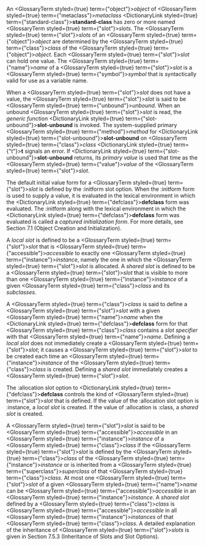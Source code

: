  



An <GlossaryTerm styled={true} term={"object"}><i>object</i></GlossaryTerm> of <GlossaryTerm styled={true} term={"metaclass"}><i>metaclass</i></GlossaryTerm> <DictionaryLink styled={true} term={"standard-class"}><b>standard-class</b></DictionaryLink> has zero or more named <GlossaryTerm styled={true} term={"slot"}><i>slots</i></GlossaryTerm>. The <GlossaryTerm styled={true} term={"slot"}><i>slots</i></GlossaryTerm> of an <GlossaryTerm styled={true} term={"object"}><i>object</i></GlossaryTerm> are determined by the <GlossaryTerm styled={true} term={"class"}><i>class</i></GlossaryTerm> of the <GlossaryTerm styled={true} term={"object"}><i>object</i></GlossaryTerm>. Each <GlossaryTerm styled={true} term={"slot"}><i>slot</i></GlossaryTerm> can hold one value. The <GlossaryTerm styled={true} term={"name"}><i>name</i></GlossaryTerm> of a <GlossaryTerm styled={true} term={"slot"}><i>slot</i></GlossaryTerm> is a <GlossaryTerm styled={true} term={"symbol"}><i>symbol</i></GlossaryTerm> that is syntactically valid for use as a variable name. 



When a <GlossaryTerm styled={true} term={"slot"}><i>slot</i></GlossaryTerm> does not have a value, the <GlossaryTerm styled={true} term={"slot"}><i>slot</i></GlossaryTerm> is said to be <GlossaryTerm styled={true} term={"unbound"}><i>unbound</i></GlossaryTerm>. When an unbound <GlossaryTerm styled={true} term={"slot"}><i>slot</i></GlossaryTerm> is read, the *generic function* <DictionaryLink styled={true} term={"slot-unbound"}><b>slot-unbound</b></DictionaryLink> is invoked. The system-supplied primary <GlossaryTerm styled={true} term={"method"}><i>method</i></GlossaryTerm> for <DictionaryLink styled={true} term={"slot-unbound"}><b>slot-unbound</b></DictionaryLink> on <GlossaryTerm styled={true} term={"class"}><i>class</i></GlossaryTerm> <DictionaryLink styled={true} term={"t"}><b>t</b></DictionaryLink> signals an error. If <DictionaryLink styled={true} term={"slot-unbound"}><b>slot-unbound</b></DictionaryLink> returns, its *primary value* is used that time as the <GlossaryTerm styled={true} term={"value"}><i>value</i></GlossaryTerm> of the <GlossaryTerm styled={true} term={"slot"}><i>slot</i></GlossaryTerm>. 



The default initial value form for a <GlossaryTerm styled={true} term={"slot"}><i>slot</i></GlossaryTerm> is defined by the :initform slot option. When the :initform form is used to supply a value, it is evaluated in the lexical environment in which the <DictionaryLink styled={true} term={"defclass"}><b>defclass</b></DictionaryLink> form was evaluated. The :initform along with the lexical environment in which the <DictionaryLink styled={true} term={"defclass"}><b>defclass</b></DictionaryLink> form was evaluated is called a *captured initialization form*. For more details, see Section 7.1 (Object Creation and Initialization). 



A *local slot* is defined to be a <GlossaryTerm styled={true} term={"slot"}><i>slot</i></GlossaryTerm> that is <GlossaryTerm styled={true} term={"accessible"}><i>accessible</i></GlossaryTerm> to exactly one <GlossaryTerm styled={true} term={"instance"}><i>instance</i></GlossaryTerm>, namely the one in which the <GlossaryTerm styled={true} term={"slot"}><i>slot</i></GlossaryTerm> is allocated. A *shared slot* is defined to be a <GlossaryTerm styled={true} term={"slot"}><i>slot</i></GlossaryTerm> that is visible to more than one <GlossaryTerm styled={true} term={"instance"}><i>instance</i></GlossaryTerm> of a given <GlossaryTerm styled={true} term={"class"}><i>class</i></GlossaryTerm> and its *subclasses*. 



A <GlossaryTerm styled={true} term={"class"}><i>class</i></GlossaryTerm> is said to define a <GlossaryTerm styled={true} term={"slot"}><i>slot</i></GlossaryTerm> with a given <GlossaryTerm styled={true} term={"name"}><i>name</i></GlossaryTerm> when the <DictionaryLink styled={true} term={"defclass"}><b>defclass</b></DictionaryLink> form for that <GlossaryTerm styled={true} term={"class"}><i>class</i></GlossaryTerm> contains a *slot specifier* with that <GlossaryTerm styled={true} term={"name"}><i>name</i></GlossaryTerm>. Defining a *local slot* does not immediately create a <GlossaryTerm styled={true} term={"slot"}><i>slot</i></GlossaryTerm>; it causes a <GlossaryTerm styled={true} term={"slot"}><i>slot</i></GlossaryTerm> to be created each time an <GlossaryTerm styled={true} term={"instance"}><i>instance</i></GlossaryTerm> of the <GlossaryTerm styled={true} term={"class"}><i>class</i></GlossaryTerm> is created. Defining a *shared slot* immediately creates a <GlossaryTerm styled={true} term={"slot"}><i>slot</i></GlossaryTerm>. 



The :allocation slot option to <DictionaryLink styled={true} term={"defclass"}><b>defclass</b></DictionaryLink> controls the kind of <GlossaryTerm styled={true} term={"slot"}><i>slot</i></GlossaryTerm> that is defined. If the value of the :allocation slot option is :instance, a *local slot* is created. If the value of :allocation is :class, a *shared slot* is created. 



A <GlossaryTerm styled={true} term={"slot"}><i>slot</i></GlossaryTerm> is said to be <GlossaryTerm styled={true} term={"accessible"}><i>accessible</i></GlossaryTerm> in an <GlossaryTerm styled={true} term={"instance"}><i>instance</i></GlossaryTerm> of a <GlossaryTerm styled={true} term={"class"}><i>class</i></GlossaryTerm> if the <GlossaryTerm styled={true} term={"slot"}><i>slot</i></GlossaryTerm> is defined by the <GlossaryTerm styled={true} term={"class"}><i>class</i></GlossaryTerm> of the <GlossaryTerm styled={true} term={"instance"}><i>instance</i></GlossaryTerm> or is inherited from a <GlossaryTerm styled={true} term={"superclass"}><i>superclass</i></GlossaryTerm> of that <GlossaryTerm styled={true} term={"class"}><i>class</i></GlossaryTerm>. At most one <GlossaryTerm styled={true} term={"slot"}><i>slot</i></GlossaryTerm> of a given <GlossaryTerm styled={true} term={"name"}><i>name</i></GlossaryTerm> can be <GlossaryTerm styled={true} term={"accessible"}><i>accessible</i></GlossaryTerm> in an <GlossaryTerm styled={true} term={"instance"}><i>instance</i></GlossaryTerm>. A *shared slot* defined by a <GlossaryTerm styled={true} term={"class"}><i>class</i></GlossaryTerm> is <GlossaryTerm styled={true} term={"accessible"}><i>accessible</i></GlossaryTerm> in all <GlossaryTerm styled={true} term={"instance"}><i>instances</i></GlossaryTerm> of that <GlossaryTerm styled={true} term={"class"}><i>class</i></GlossaryTerm>. A detailed explanation of the inheritance of <GlossaryTerm styled={true} term={"slot"}><i>slots</i></GlossaryTerm> is given in Section 7.5.3 (Inheritance of Slots and Slot Options). 



